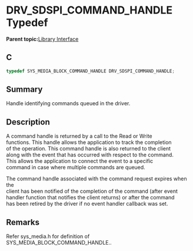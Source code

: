 # DRV\_SDSPI\_COMMAND\_HANDLE Typedef

**Parent topic:**[Library Interface](GUID-7A1B4F41-7CC6-49CF-941E-25265059D247.md)

## C

```c
typedef SYS_MEDIA_BLOCK_COMMAND_HANDLE DRV_SDSPI_COMMAND_HANDLE;

```

## Summary

Handle identifying commands queued in the driver.

## Description

A command handle is returned by a call to the Read or Write<br />functions. This handle allows the application to track the completion<br />of the operation. This command handle is also returned to the client<br />along with the event that has occurred with respect to the command.<br />This allows the application to connect the event to a specific<br />command in case where multiple commands are queued.

The command handle associated with the command request expires when the<br />client has been notified of the completion of the command \(after event<br />handler function that notifies the client returns\) or after the command<br />has been retired by the driver if no event handler callback was set.

## Remarks

Refer sys\_media.h for definition of SYS\_MEDIA\_BLOCK\_COMMAND\_HANDLE..

